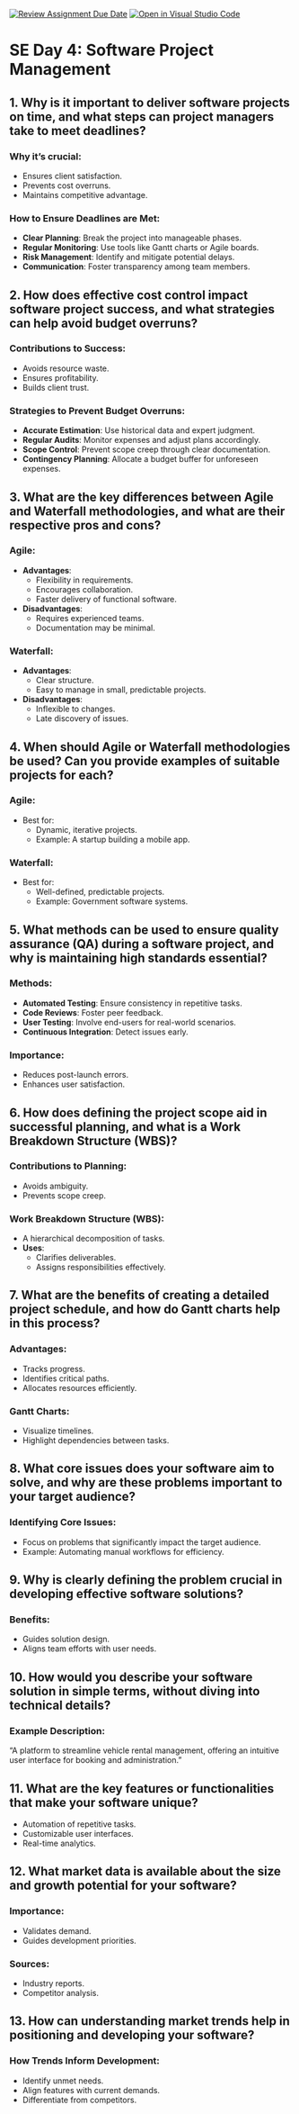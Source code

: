 [![Review Assignment Due Date](https://classroom.github.com/assets/deadline-readme-button-22041afd0340ce965d47ae6ef1cefeee28c7c493a6346c4f15d667ab976d596c.svg)](https://classroom.github.com/a/9pw6JKcu)
[![Open in Visual Studio Code](https://classroom.github.com/assets/open-in-vscode-2e0aaae1b6195c2367325f4f02e2d04e9abb55f0b24a779b69b11b9e10269abc.svg)](https://classroom.github.com/online_ide?assignment_repo_id=18511412&assignment_repo_type=AssignmentRepo)
# SE Day 4: Software Project Management

## 1. Why is it important to deliver software projects on time, and what steps can project managers take to meet deadlines?
### Why it’s crucial:
- Ensures client satisfaction.
- Prevents cost overruns.
- Maintains competitive advantage.

### How to Ensure Deadlines are Met:
- **Clear Planning**: Break the project into manageable phases.
- **Regular Monitoring**: Use tools like Gantt charts or Agile boards.
- **Risk Management**: Identify and mitigate potential delays.
- **Communication**: Foster transparency among team members.

## 2. How does effective cost control impact software project success, and what strategies can help avoid budget overruns?
### Contributions to Success:
- Avoids resource waste.
- Ensures profitability.
- Builds client trust.

### Strategies to Prevent Budget Overruns:
- **Accurate Estimation**: Use historical data and expert judgment.
- **Regular Audits**: Monitor expenses and adjust plans accordingly.
- **Scope Control**: Prevent scope creep through clear documentation.
- **Contingency Planning**: Allocate a budget buffer for unforeseen expenses.

## 3. What are the key differences between Agile and Waterfall methodologies, and what are their respective pros and cons?
### Agile:
- **Advantages**:
  - Flexibility in requirements.
  - Encourages collaboration.
  - Faster delivery of functional software.
- **Disadvantages**:
  - Requires experienced teams.
  - Documentation may be minimal.

### Waterfall:
- **Advantages**:
  - Clear structure.
  - Easy to manage in small, predictable projects.
- **Disadvantages**:
  - Inflexible to changes.
  - Late discovery of issues.

## 4. When should Agile or Waterfall methodologies be used? Can you provide examples of suitable projects for each?
### Agile:
- Best for:
  - Dynamic, iterative projects.
  - Example: A startup building a mobile app.

### Waterfall:
- Best for:
  - Well-defined, predictable projects.
  - Example: Government software systems.

## 5. What methods can be used to ensure quality assurance (QA) during a software project, and why is maintaining high standards essential?
### Methods:
- **Automated Testing**: Ensure consistency in repetitive tasks.
- **Code Reviews**: Foster peer feedback.
- **User Testing**: Involve end-users for real-world scenarios.
- **Continuous Integration**: Detect issues early.

### Importance:
- Reduces post-launch errors.
- Enhances user satisfaction.

## 6. How does defining the project scope aid in successful planning, and what is a Work Breakdown Structure (WBS)?
### Contributions to Planning:
- Avoids ambiguity.
- Prevents scope creep.

### Work Breakdown Structure (WBS):
- A hierarchical decomposition of tasks.
- **Uses**:
  - Clarifies deliverables.
  - Assigns responsibilities effectively.

## 7. What are the benefits of creating a detailed project schedule, and how do Gantt charts help in this process?
### Advantages:
- Tracks progress.
- Identifies critical paths.
- Allocates resources efficiently.

### Gantt Charts:
- Visualize timelines.
- Highlight dependencies between tasks.

## 8. What core issues does your software aim to solve, and why are these problems important to your target audience?
### Identifying Core Issues:
- Focus on problems that significantly impact the target audience.
- Example: Automating manual workflows for efficiency.

## 9. Why is clearly defining the problem crucial in developing effective software solutions?
### Benefits:
- Guides solution design.
- Aligns team efforts with user needs.

## 10. How would you describe your software solution in simple terms, without diving into technical details?
### Example Description:
“A platform to streamline vehicle rental management, offering an intuitive user interface for booking and administration.”

## 11. What are the key features or functionalities that make your software unique?
- Automation of repetitive tasks.
- Customizable user interfaces.
- Real-time analytics.

## 12. What market data is available about the size and growth potential for your software?
### Importance:
- Validates demand.
- Guides development priorities.

### Sources:
- Industry reports.
- Competitor analysis.

## 13. How can understanding market trends help in positioning and developing your software?
### How Trends Inform Development:
- Identify unmet needs.
- Align features with current demands.
- Differentiate from competitors.

